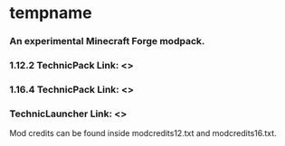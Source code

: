 # tempname
### An experimental Minecraft Forge modpack.
 
### 1.12.2 TechnicPack Link: <>
### 1.16.4 TechnicPack Link: <>
### TechnicLauncher Link: <>

Mod credits can be found inside modcredits12.txt and modcredits16.txt.
